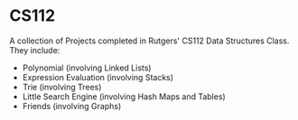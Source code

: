 # CS112

A collection of Projects completed in Rutgers' CS112 Data Structures Class. 
They include: 
 - Polynomial (involving Linked Lists) 
 - Expression Evaluation (involving Stacks) 
 - Trie (involving Trees) 
 - Little Search Engine (involving Hash Maps and Tables) 
 - Friends (involving Graphs) 
